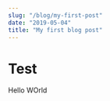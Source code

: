 ```yaml
---
slug: "/blog/my-first-post"
date: "2019-05-04"
title: "My first blog post"
---
```


# Test

Hello WOrld
